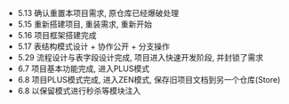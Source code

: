 ﻿- 5.13 确认重置本项目需求, 原仓库已经爆破处理
- 5.15 重新搭建项目, 重装需求, 重新开始
- 5.16 项目框架搭建完成
- 5.17 表结构模式设计 + 协作公开 + 分支操作
- 5.29 流程设计与表字段设计完成, 项目进入快速开发阶段, 并封锁了需求
- 6.7 项目基本功能完成, 进入PLUS模式
- 6.8 项目PLUS模式完成, 进入ZEN模式, 保存旧项目文档到另一个仓库(Store)
- 6.8 以保留模式进行秒杀等模块注入

